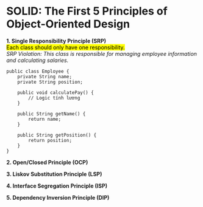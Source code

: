 # SOLID: The First 5 Principles of Object-Oriented Design

<b>1. Single Responsibility Principle (SRP)</b> <br/>
<mark> Each class should only have one responsibility.</mark> <br/>
<i>SRP Violation: This class is responsible for managing employee information and calculating salaries.</i>
```
public class Employee {
    private String name;
    private String position;
    
    public void calculatePay() {
        // Logic tính lương
    }
    
    public String getName() {
        return name;
    }
    
    public String getPosition() {
        return position;
    }
}
```

<b>2. Open/Closed Principle (OCP)</b>

<b>3. Liskov Substitution Principle (LSP)</b>

<b>4. Interface Segregation Principle (ISP)</b>

<b>5. Dependency Inversion Principle (DIP)</b>

